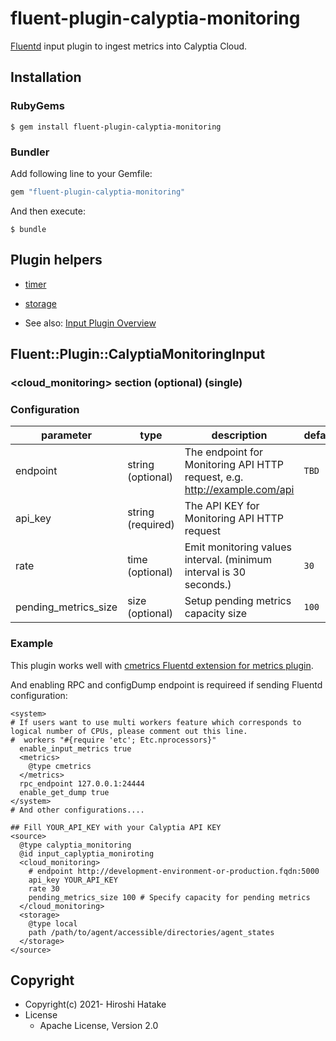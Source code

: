 # fluent-plugin-calyptia-monitoring

[Fluentd](https://fluentd.org/) input plugin to ingest metrics into Calyptia Cloud.

## Installation

### RubyGems

```
$ gem install fluent-plugin-calyptia-monitoring
```

### Bundler

Add following line to your Gemfile:

```ruby
gem "fluent-plugin-calyptia-monitoring"
```

And then execute:

```
$ bundle
```

## Plugin helpers

* [timer](https://docs.fluentd.org/v/1.0/plugin-helper-overview/api-plugin-helper-timer)
* [storage](https://docs.fluentd.org/v/1.0/plugin-helper-overview/api-plugin-helper-storage)

* See also: [Input Plugin Overview](https://docs.fluentd.org/v/1.0/input#overview)

## Fluent::Plugin::CalyptiaMonitoringInput


### \<cloud_monitoring\> section (optional) (single)

### Configuration

|parameter|type|description|default|
|---|---|---|---|
|endpoint|string (optional)|The endpoint for Monitoring API HTTP request, e.g. http://example.com/api|`TBD`|
|api_key|string (required)|The API KEY for Monitoring API HTTP request||
|rate|time (optional)|Emit monitoring values interval. (minimum interval is 30 seconds.)|`30`|
|pending_metrics_size|size (optional)|Setup pending metrics capacity size|`100`|

### Example

This plugin works well with [cmetrics Fluentd extension for metrics plugin](https://github.com/calyptia/fluent-plugin-metrics-cmetrics).

And enabling RPC and configDump endpoint is requireed if sending Fluentd configuration:

```aconf
<system>
# If users want to use multi workers feature which corresponds to logical number of CPUs, please comment out this line.
#  workers "#{require 'etc'; Etc.nprocessors}"
  enable_input_metrics true
  <metrics>
    @type cmetrics
  </metrics>
  rpc_endpoint 127.0.0.1:24444
  enable_get_dump true
</system>
# And other configurations....

## Fill YOUR_API_KEY with your Calyptia API KEY
<source>
  @type calyptia_monitoring
  @id input_caplyptia_moniroting
  <cloud_monitoring>
    # endpoint http://development-environment-or-production.fqdn:5000
    api_key YOUR_API_KEY
    rate 30
    pending_metrics_size 100 # Specify capacity for pending metrics
  </cloud_monitoring>
  <storage>
    @type local
    path /path/to/agent/accessible/directories/agent_states
  </storage>
</source>
```

## Copyright

* Copyright(c) 2021- Hiroshi Hatake
* License
  * Apache License, Version 2.0
